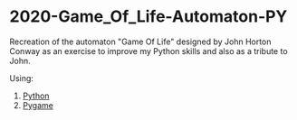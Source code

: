 # 2020-Game_Of_Life-Automaton-PY
 Recreation of the automaton "Game Of Life" designed by John Horton Conway as an exercise to improve my Python skills and also as a tribute to John.

Using: 
1. [Python](https://www.python.org/downloads/)
2. [Pygame](https://www.pygame.org/download.shtml)

